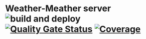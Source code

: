 # Weather-Meather server ![build and deploy](https://github.com/sepitmaan/weather-meather-server/workflows/build%20and%20deploy/badge.svg?branch=master) [![Quality Gate Status](https://sonarcloud.io/api/project_badges/measure?project=sepitmaan_weather-meather-server&metric=alert_status)](https://sonarcloud.io/dashboard?id=sepitmaan_weather-meather-server) [![Coverage](https://sonarcloud.io/api/project_badges/measure?project=sepitmaan_weather-meather-server&metric=coverage)](https://sonarcloud.io/dashboard?id=sepitmaan_weather-meather-server)

